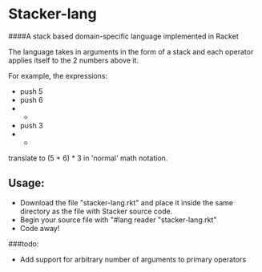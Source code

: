 # Stacker-lang
####A stack based domain-specific language implemented in Racket 

The language takes in arguments in the form of a stack and each operator applies itself to the 2 numbers above it.

For example, the expressions:
-  push 5
-  push 6
-  +
-  push 3
-  *
  
translate to (5 + 6) * 3 in 'normal' math notation. 

## Usage:
- Download the file "stacker-lang.rkt" and place it inside the same directory as the file with Stacker source code.
- Begin your source file with "#lang reader "stacker-lang.rkt"
- Code away!

###todo:
- Add support for arbitrary number of arguments to primary operators
